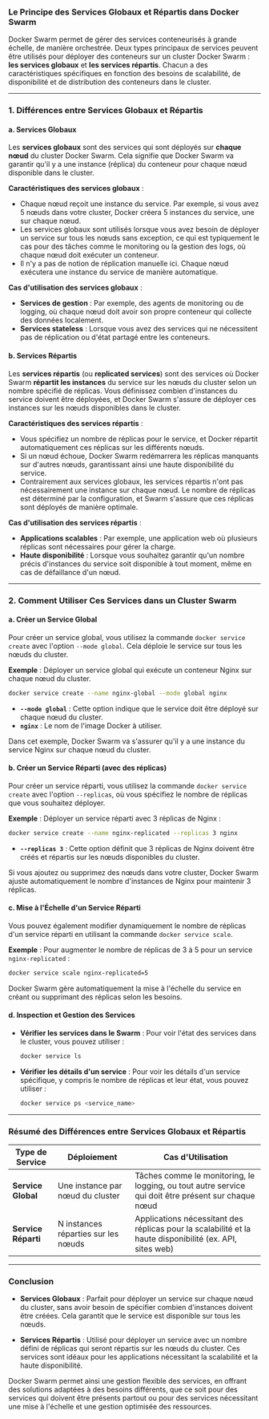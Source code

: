 ### **Le Principe des Services Globaux et Répartis dans Docker Swarm**

Docker Swarm permet de gérer des services conteneurisés à grande échelle, de manière orchestrée. Deux types principaux de services peuvent être utilisés pour déployer des conteneurs sur un cluster Docker Swarm : **les services globaux** et **les services répartis**. Chacun a des caractéristiques spécifiques en fonction des besoins de scalabilité, de disponibilité et de distribution des conteneurs dans le cluster.

---

### **1. Différences entre Services Globaux et Répartis**

#### **a. Services Globaux**

Les **services globaux** sont des services qui sont déployés sur **chaque nœud** du cluster Docker Swarm. Cela signifie que Docker Swarm va garantir qu'il y a une instance (réplica) du conteneur pour chaque nœud disponible dans le cluster.

**Caractéristiques des services globaux** :
- Chaque nœud reçoit une instance du service. Par exemple, si vous avez 5 nœuds dans votre cluster, Docker créera 5 instances du service, une sur chaque nœud.
- Les services globaux sont utilisés lorsque vous avez besoin de déployer un service sur tous les nœuds sans exception, ce qui est typiquement le cas pour des tâches comme le monitoring ou la gestion des logs, où chaque nœud doit exécuter un conteneur.
- Il n'y a pas de notion de réplication manuelle ici. Chaque nœud exécutera une instance du service de manière automatique.

**Cas d'utilisation des services globaux** :
- **Services de gestion** : Par exemple, des agents de monitoring ou de logging, où chaque nœud doit avoir son propre conteneur qui collecte des données localement.
- **Services stateless** : Lorsque vous avez des services qui ne nécessitent pas de réplication ou d'état partagé entre les conteneurs.

#### **b. Services Répartis**

Les **services répartis** (ou **replicated services**) sont des services où Docker Swarm **répartit les instances** du service sur les nœuds du cluster selon un nombre spécifié de réplicas. Vous définissez combien d'instances du service doivent être déployées, et Docker Swarm s'assure de déployer ces instances sur les nœuds disponibles dans le cluster.

**Caractéristiques des services répartis** :
- Vous spécifiez un nombre de réplicas pour le service, et Docker répartit automatiquement ces réplicas sur les différents nœuds.
- Si un nœud échoue, Docker Swarm redémarrera les réplicas manquants sur d'autres nœuds, garantissant ainsi une haute disponibilité du service.
- Contrairement aux services globaux, les services répartis n'ont pas nécessairement une instance sur chaque nœud. Le nombre de réplicas est déterminé par la configuration, et Swarm s'assure que ces réplicas sont déployés de manière optimale.

**Cas d'utilisation des services répartis** :
- **Applications scalables** : Par exemple, une application web où plusieurs réplicas sont nécessaires pour gérer la charge.
- **Haute disponibilité** : Lorsque vous souhaitez garantir qu'un nombre précis d'instances du service soit disponible à tout moment, même en cas de défaillance d'un nœud.

---

### **2. Comment Utiliser Ces Services dans un Cluster Swarm**

#### **a. Créer un Service Global**

Pour créer un service global, vous utilisez la commande `docker service create` avec l'option `--mode global`. Cela déploie le service sur tous les nœuds du cluster.

**Exemple** : Déployer un service global qui exécute un conteneur Nginx sur chaque nœud du cluster.
```bash
docker service create --name nginx-global --mode global nginx
```

- **`--mode global`** : Cette option indique que le service doit être déployé sur chaque nœud du cluster.
- **`nginx`** : Le nom de l'image Docker à utiliser.

Dans cet exemple, Docker Swarm va s'assurer qu'il y a une instance du service Nginx sur chaque nœud du cluster.

#### **b. Créer un Service Réparti (avec des réplicas)**

Pour créer un service réparti, vous utilisez la commande `docker service create` avec l'option `--replicas`, où vous spécifiez le nombre de réplicas que vous souhaitez déployer.

**Exemple** : Déployer un service réparti avec 3 réplicas de Nginx :
```bash
docker service create --name nginx-replicated --replicas 3 nginx
```

- **`--replicas 3`** : Cette option définit que 3 réplicas de Nginx doivent être créés et répartis sur les nœuds disponibles du cluster.

Si vous ajoutez ou supprimez des nœuds dans votre cluster, Docker Swarm ajuste automatiquement le nombre d'instances de Nginx pour maintenir 3 réplicas.

#### **c. Mise à l'Échelle d'un Service Réparti**

Vous pouvez également modifier dynamiquement le nombre de réplicas d'un service réparti en utilisant la commande `docker service scale`.

**Exemple** : Pour augmenter le nombre de réplicas de 3 à 5 pour un service `nginx-replicated` :
```bash
docker service scale nginx-replicated=5
```

Docker Swarm gère automatiquement la mise à l'échelle du service en créant ou supprimant des réplicas selon les besoins.

#### **d. Inspection et Gestion des Services**

- **Vérifier les services dans le Swarm** :
  Pour voir l'état des services dans le cluster, vous pouvez utiliser :
  ```bash
  docker service ls
  ```

- **Vérifier les détails d'un service** :
  Pour voir les détails d'un service spécifique, y compris le nombre de réplicas et leur état, vous pouvez utiliser :
  ```bash
  docker service ps <service_name>
  ```

---

### **Résumé des Différences entre Services Globaux et Répartis**

| **Type de Service**      | **Déploiement**                           | **Cas d'Utilisation**                                                                 |
|--------------------------|-------------------------------------------|---------------------------------------------------------------------------------------|
| **Service Global**        | Une instance par nœud du cluster         | Tâches comme le monitoring, le logging, ou tout autre service qui doit être présent sur chaque nœud |
| **Service Réparti**       | N instances réparties sur les nœuds      | Applications nécessitant des réplicas pour la scalabilité et la haute disponibilité (ex. API, sites web) |

---

### **Conclusion**

- **Services Globaux** : Parfait pour déployer un service sur chaque nœud du cluster, sans avoir besoin de spécifier combien d'instances doivent être créées. Cela garantit que le service est disponible sur tous les nœuds.
  
- **Services Répartis** : Utilisé pour déployer un service avec un nombre défini de réplicas qui seront répartis sur les nœuds du cluster. Ces services sont idéaux pour les applications nécessitant la scalabilité et la haute disponibilité.

Docker Swarm permet ainsi une gestion flexible des services, en offrant des solutions adaptées à des besoins différents, que ce soit pour des services qui doivent être présents partout ou pour des services nécessitant une mise à l'échelle et une gestion optimisée des ressources.
